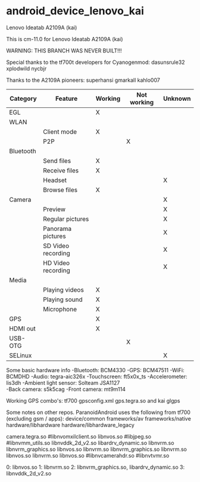 android_device_lenovo_kai
=========================

Lenovo Ideatab A2109A (kai)

This is cm-11.0 for Lenovo Ideatab A2109A (kai)

WARNING: THIS BRANCH WAS NEVER BUILT!!!

Special thanks to the tf700t developers for Cyanogenmod:
  dasunsrule32
  xplodwild
  nycbjr

Thanks to the A2109A pioneers:
  superhansi
  gmarkall
  kahlo007

|Category |Feature |Working |Not working |Unknown |
|---------|--------|--------|------------|--------|
|EGL | |X | | |
|WLAN | | | | |
|  |Client mode |X | | |
|  |P2P | |X | |
|Bluetooth | | | |
|  |Send files |X | | |
|  |Receive files |X | | |
|  |Headset | | |X |
|  |Browse files |X | | |
|Camera | | | |X |
|  |Preview | | |X |
|  |Regular pictures | | |X |
|  |Panorama pictures | | |X |
|  |SD Video recording | | |X |
|  |HD Video recording | | |X |
|Media | | | | |
|  |Playing videos |X | | |
|  |Playing sound |X | | |
|  |Microphone |X | | |
|GPS | |X | | |
|HDMI out | |X | | |
|USB-OTG | | |X | |
|SELinux | | | |X |



Some basic hardware info
-Bluetooth: BCM4330
-GPS: BCM47511
-WiFi: BCMDHD
-Audio: tegra-aic326x
-Touchscreen: ft5x0x_ts
-Accelerometer: lis3dh
-Ambient light sensor: Solteam JSA1127	
-Back camera: s5k5cag
-Front camera: mt9m114

Working GPS combo's:
tf700 gpsconfig.xml gps.tegra.so and kai glgps

Some notes on other repos. ParanoidAndroid uses the following from tf700 (excluding gsm / apps):
device/common
frameworks/av
frameworks/native
hardware/libhardware
hardware/libhardware_legacy


camera.tegra.so
  #libnvomxilclient.so
  libnvos.so
  #libjpeg.so
  #libnvmm_utils.so
  libnvddk_2d_v2.so
    libardrv_dynamic.so
       libnvrm.so
       libnvrm_graphics.so
    libnvos.so
    libnvrm.so
    libnvrm_graphics.so
       libnvrm.so
       libnvos.so
  libnvrm.so
     libnvos.so
  #libnvcamerahdr.so
  #libnvtvmr.so


0: libnvos.so
1: libnvrm.so
2: libnvrm_graphics.so, libardrv_dynamic.so
3: libnvddk_2d_v2.so
